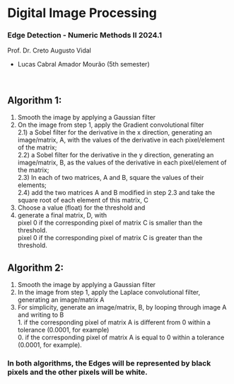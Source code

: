 # Digital Image Processing
### Edge Detection - Numeric Methods II 2024.1
Prof. Dr. Creto Augusto Vidal
- Lucas Cabral Amador Mourão (5th semester)
<br>

## Algorithm 1: 
1) Smooth the image by applying a Gaussian filter
2) On the image from step 1, apply the Gradient convolutional filter
<br> 2.1) a Sobel filter for the derivative in the x direction, generating an image/matrix, A, with the values of the derivative in each pixel/element of the matrix;
<br> 2.2) a Sobel filter for the derivative in the y direction, generating an image/matrix, B, as the values of the derivative in each pixel/element of the matrix;
<br> 2.3) In each of two matrices, A and B, square the values of their elements;
<br> 2.4) add the two matrices A and B modified in step 2.3 and take the square root of each element of this matrix, C
3) Choose a value (float) for the threshold and
4) generate a final matrix, D, with 
<br> pixel 0 if the corresponding pixel of matrix C is smaller than the threshold.
<br> pixel 0 if the corresponding pixel of matrix C is greater than the threshold.


## Algorithm 2: 
1) Smooth the image by applying a Gaussian filter
2) In the image from step 1, apply the Laplace convolutional filter, generating an image/matrix A
3) For simplicity, generate an image/matrix, B, by looping through image A and writing to B
<br> 1. if the corresponding pixel of matrix A is different from 0 within a tolerance (0.0001, for example)
<br> 0. if the corresponding pixel of matrix A is equal to 0 within a tolerance (0.0001, for example).


### In both algorithms, the Edges will be represented by black pixels and the other pixels will be white.

